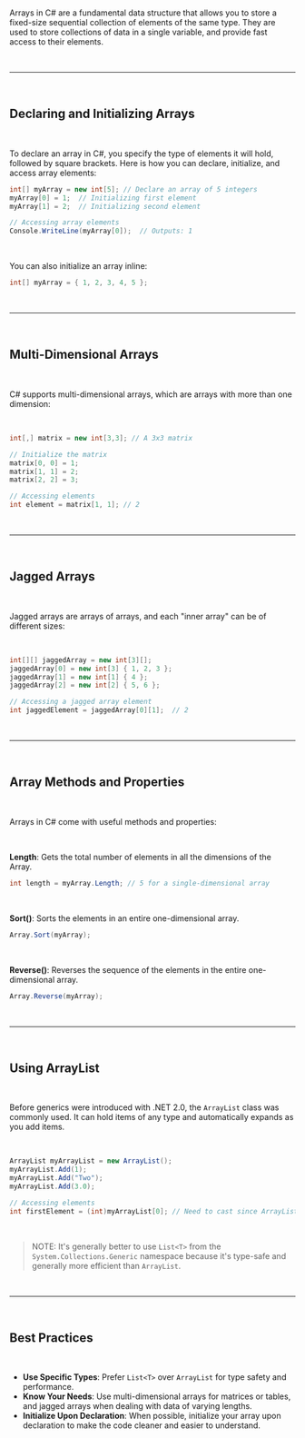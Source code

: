 <br>

Arrays in C# are a fundamental data structure that allows you to store a fixed-size sequential collection of elements of the same type. They are used to store collections of data in a single variable, and provide fast access to their elements.

<br>

---

<br>

## Declaring and Initializing Arrays

<br>

To declare an array in C#, you specify the type of elements it will hold, followed by square brackets. Here is how you can declare, initialize, and access array elements:

```csharp
int[] myArray = new int[5]; // Declare an array of 5 integers
myArray[0] = 1;  // Initializing first element
myArray[1] = 2;  // Initializing second element

// Accessing array elements
Console.WriteLine(myArray[0]);  // Outputs: 1
```

<br>

You can also initialize an array inline:

```csharp
int[] myArray = { 1, 2, 3, 4, 5 };
```

<br>

---

<br>

## Multi-Dimensional Arrays

<br>

C# supports multi-dimensional arrays, which are arrays with more than one dimension:

<br>

```csharp
int[,] matrix = new int[3,3]; // A 3x3 matrix

// Initialize the matrix
matrix[0, 0] = 1;
matrix[1, 1] = 2;
matrix[2, 2] = 3;

// Accessing elements
int element = matrix[1, 1]; // 2
```

<br>

---

<br>

## Jagged Arrays

<br>

Jagged arrays are arrays of arrays, and each "inner array" can be of different sizes:

<br>

```csharp
int[][] jaggedArray = new int[3][];
jaggedArray[0] = new int[3] { 1, 2, 3 };
jaggedArray[1] = new int[1] { 4 };
jaggedArray[2] = new int[2] { 5, 6 };

// Accessing a jagged array element
int jaggedElement = jaggedArray[0][1];  // 2
```

<br>

---

<br>

## Array Methods and Properties

<br>

Arrays in C# come with useful methods and properties:

<br>

**Length**: Gets the total number of elements in all the dimensions of the Array.

  ```csharp
  int length = myArray.Length; // 5 for a single-dimensional array
  ```

<br>

**Sort()**: Sorts the elements in an entire one-dimensional array.
  
  ```csharp
  Array.Sort(myArray);
  ```

<br>

**Reverse()**: Reverses the sequence of the elements in the entire one-dimensional array.
  
  ```csharp
  Array.Reverse(myArray);
  ```

<br>

---

<br>

## Using ArrayList

<br>

Before generics were introduced with .NET 2.0, the `ArrayList` class was commonly used. It can hold items of any type and automatically expands as you add items.

<br>

```csharp
ArrayList myArrayList = new ArrayList();
myArrayList.Add(1);
myArrayList.Add("Two");
myArrayList.Add(3.0);

// Accessing elements
int firstElement = (int)myArrayList[0]; // Need to cast since ArrayList stores objects
```

<br>

> NOTE: It's generally better to use `List<T>` from the `System.Collections.Generic` namespace because it's type-safe and generally more efficient than `ArrayList`.

<br>

---

<br>

## Best Practices

<br>

- **Use Specific Types**: Prefer `List<T>` over `ArrayList` for type safety and performance.
- **Know Your Needs**: Use multi-dimensional arrays for matrices or tables, and jagged arrays when dealing with data of varying lengths.
- **Initialize Upon Declaration**: When possible, initialize your array upon declaration to make the code cleaner and easier to understand.